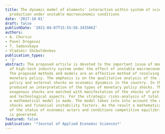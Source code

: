 ```yaml
---
title: The dynamic model of elements’ interaction within system of science-intensive
  production under unstable macroeconomic conditions
date: '2017-10-01'
draft: false
publishDate: '2021-04-07T15:55:56.343506Z'
authors:
- A. Chursin
- Pavel Drogovoz
- T. Sadovskaya
- Vladimir Shiboldenkov
publication_types:
- '2'
abstract: The proposed article is devoted to the important issue of monetary regulation
  of high-tech industry system under the effect of unstable macroeconomic situation.
  The proposed methods and models are an effective method of resolving problems of
  monetary policy. The emphasis is on the qualitative analysis of the impact of monetary
  policy and external shocks on economic dynamics in the country. In this work, we
  produced an interpretation of the types of monetary policy shocks. The factors of
  exogenous shocks are matched with manifestation of the shocks of preferences, expectations
  and technological aspects. For the strategic risks-analysis of total flow of risks
  a mathematical model is made. The model takes into into account the economic, technological
  shocks and financial instability factors. As the result a mathematical description
  of the status of economic actors and conditions competitive equilibrium in the economy
  is generated.
featured: false
publication: '*Journal of Applied Economic Sciences*'
---
```


